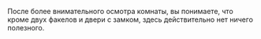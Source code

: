 После более внимательного осмотра комнаты, вы понимаете, что кроме двух факелов и двери с замком, здесь действительно нет ничего полезного.
